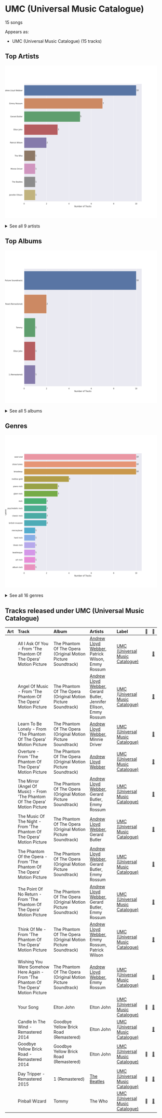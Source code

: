 # UMC (Universal Music Catalogue)

15 songs

Appears as:
- UMC (Universal Music Catalogue) (15 tracks)

## Top Artists

![Bar chart of top 9 artists](../images/labels/umc__universal_music_catalogue_/artists.png)


<details>
<summary>See all 9 artists</summary>

|   Number of Tracks | Art                                                                                              | Artist                                                   | 🔗                                                           |
|-------------------:|:-------------------------------------------------------------------------------------------------|:---------------------------------------------------------|:------------------------------------------------------------|
|                 10 | <img src="https://i.scdn.co/image/ab6761610000e5eb5a6fd8ebc62d68a372d51516" alt="" width="50" /> | [Andrew Lloyd Webber](../artists/andrew_lloyd_webber.md) | [🔗](https://open.spotify.com/artist/4aP1lp10BRYZO658B2NwkG) |
|                  7 | <img src="https://i.scdn.co/image/57eaffbd4a9f606a5848ab974cacfa5ba4ca4b59" alt="" width="50" /> | Emmy Rossum                                              | [🔗](https://open.spotify.com/artist/6JcDqt1rBKIWfnoPjXFYqc) |
|                  5 | <img src="https://i.scdn.co/image/ab67616d0000b27309f636a08b6f3c5c6368a58c" alt="" width="50" /> | Gerard Butler                                            | [🔗](https://open.spotify.com/artist/7H25O93TTUoaZ0ZaFk318U) |
|                  3 | <img src="https://i.scdn.co/image/ab6761610000e5eb0a7388b95df960b5c0da8970" alt="" width="50" /> | Elton John                                               | [🔗](https://open.spotify.com/artist/3PhoLpVuITZKcymswpck5b) |
|                  2 | <img src="nan" alt="" width="50" />                                                              | Patrick Wilson                                           | [🔗](https://open.spotify.com/artist/0z5nxdz5osD8FsmaUDmfC0) |
|                  1 | <img src="https://i.scdn.co/image/9cd709cabb4a614b4f1dd9ec256a5f30e21f0150" alt="" width="50" /> | The Who                                                  | [🔗](https://open.spotify.com/artist/67ea9eGLXYMsO2eYQRui3w) |
|                  1 | <img src="https://i.scdn.co/image/7c02f971ca773681ca664c0e3b18f0266db9f20e" alt="" width="50" /> | Minnie Driver                                            | [🔗](https://open.spotify.com/artist/5rNwd5kb1cxVBCQKnDO4b8) |
|                  1 | <img src="https://i.scdn.co/image/ab6761610000e5ebe9348cc01ff5d55971b22433" alt="" width="50" /> | [The Beatles](../artists/the_beatles.md)                 | [🔗](https://open.spotify.com/artist/3WrFJ7ztbogyGnTHbHJFl2) |
|                  1 | <img src="https://i.scdn.co/image/ab67616d0000b273d5357dc1699d3f51fd2a1ab3" alt="" width="50" /> | Jennifer Ellison                                         | [🔗](https://open.spotify.com/artist/3FAYTkACAc9Ir1snu0ZzSy) |

</details>


## Top Albums

![Bar chart of top 5 albums](../images/labels/umc__universal_music_catalogue_/albums.png)


<details>
<summary>See all 5 albums</summary>

|   Number of Tracks | Art                                                                                              | Album                                                         | 🔗                                                          |
|-------------------:|:-------------------------------------------------------------------------------------------------|:--------------------------------------------------------------|:-----------------------------------------------------------|
|                 10 | <img src="https://i.scdn.co/image/ab67616d0000b2732f8d9427fea9dd36a4fb4f1b" alt="" width="50" /> | The Phantom Of The Opera (Original Motion Picture Soundtrack) | [🔗](https://open.spotify.com/album/1zwEN9cLtWg39zFJnj8brt) |
|                  2 | <img src="https://i.scdn.co/image/ab67616d0000b273f72f1e38e9bd48f18a17ed9b" alt="" width="50" /> | Goodbye Yellow Brick Road (Remastered)                        | [🔗](https://open.spotify.com/album/5WupqgR68HfuHt3BMJtgun) |
|                  1 | <img src="https://i.scdn.co/image/ab67616d0000b27374ecb94bc3e5d851a39a0334" alt="" width="50" /> | Tommy                                                         | [🔗](https://open.spotify.com/album/5cT7ee1sy2oEbFalP4asS4) |
|                  1 | <img src="https://i.scdn.co/image/ab67616d0000b2734b292ed7c7360a04d3d6b74a" alt="" width="50" /> | Elton John                                                    | [🔗](https://open.spotify.com/album/69P9Ro0W286yLFgYwrGVN0) |
|                  1 | <img src="https://i.scdn.co/image/ab67616d0000b273582d56ce20fe0146ffa0e5cf" alt="" width="50" /> | 1 (Remastered)                                                | [🔗](https://open.spotify.com/album/7vEJAtP3KgKSpOHVgwm3Eh) |

</details>


## Genres

![Bar chart of top 16 genres](../images/labels/umc__universal_music_catalogue_/genres.png)


<details>
<summary>See all 16 genres</summary>

|   Number of Tracks | Genre                                     |
|-------------------:|:------------------------------------------|
|                 10 | west end                                  |
|                 10 | [show tunes](../genres/show_tunes.md)     |
|                 10 | [broadway](../genres/broadway.md)         |
|                  4 | [mellow gold](../genres/mellow_gold.md)   |
|                  3 | piano rock                                |
|                  3 | glam rock                                 |
|                  2 | [rock](../genres/rock.md)                 |
|                  2 | psychedelic rock                          |
|                  2 | [classic rock](../genres/classic_rock.md) |
|                  2 | british invasion                          |
|                  1 | merseybeat                                |
|                  1 | hard rock                                 |
|                  1 | blues rock                                |
|                  1 | beatlesque                                |
|                  1 | art rock                                  |
|                  1 | album rock                                |

</details>


## Tracks released under UMC (Universal Music Catalogue)

| Art                                                                                              | Track                                                                                | Album                                                         | Artists                                                                                                | Label                                                                 | 💚   | 🔗                                                          |
|:-------------------------------------------------------------------------------------------------|:-------------------------------------------------------------------------------------|:--------------------------------------------------------------|:-------------------------------------------------------------------------------------------------------|:----------------------------------------------------------------------|:----|:-----------------------------------------------------------|
| <img src="https://i.scdn.co/image/ab67616d0000b2732f8d9427fea9dd36a4fb4f1b" alt="" width="50" /> | All I Ask Of You - From 'The Phantom Of The Opera' Motion Picture                    | The Phantom Of The Opera (Original Motion Picture Soundtrack) | [Andrew Lloyd Webber](../artists/andrew_lloyd_webber.md), Patrick Wilson, Emmy Rossum                  | [UMC (Universal Music Catalogue)](umc__universal_music_catalogue_.md) |     | [🔗](https://open.spotify.com/track/5klrh466oGToybceGHPGAX) |
| <img src="https://i.scdn.co/image/ab67616d0000b2732f8d9427fea9dd36a4fb4f1b" alt="" width="50" /> | Angel Of Music - From 'The Phantom Of The Opera' Motion Picture                      | The Phantom Of The Opera (Original Motion Picture Soundtrack) | [Andrew Lloyd Webber](../artists/andrew_lloyd_webber.md), Gerard Butler, Jennifer Ellison, Emmy Rossum | [UMC (Universal Music Catalogue)](umc__universal_music_catalogue_.md) |     | [🔗](https://open.spotify.com/track/5o0xOQhYxr3KqYn4cRE6Ed) |
| <img src="https://i.scdn.co/image/ab67616d0000b2732f8d9427fea9dd36a4fb4f1b" alt="" width="50" /> | Learn To Be Lonely - From 'The Phantom Of The Opera' Motion Picture                  | The Phantom Of The Opera (Original Motion Picture Soundtrack) | [Andrew Lloyd Webber](../artists/andrew_lloyd_webber.md), Minnie Driver                                | [UMC (Universal Music Catalogue)](umc__universal_music_catalogue_.md) |     | [🔗](https://open.spotify.com/track/3LpvO6PZRuQ0OeFL1LQwtB) |
| <img src="https://i.scdn.co/image/ab67616d0000b2732f8d9427fea9dd36a4fb4f1b" alt="" width="50" /> | Overture - From 'The Phantom Of The Opera' Motion Picture                            | The Phantom Of The Opera (Original Motion Picture Soundtrack) | [Andrew Lloyd Webber](../artists/andrew_lloyd_webber.md)                                               | [UMC (Universal Music Catalogue)](umc__universal_music_catalogue_.md) |     | [🔗](https://open.spotify.com/track/7o3DV1szMH5Fd38f1QwgPO) |
| <img src="https://i.scdn.co/image/ab67616d0000b2732f8d9427fea9dd36a4fb4f1b" alt="" width="50" /> | The Mirror (Angel Of Music) - From 'The Phantom Of The Opera' Motion Picture         | The Phantom Of The Opera (Original Motion Picture Soundtrack) | [Andrew Lloyd Webber](../artists/andrew_lloyd_webber.md), Gerard Butler, Emmy Rossum                   | [UMC (Universal Music Catalogue)](umc__universal_music_catalogue_.md) |     | [🔗](https://open.spotify.com/track/5PRz8hvi9y6S36WIreol1U) |
| <img src="https://i.scdn.co/image/ab67616d0000b2732f8d9427fea9dd36a4fb4f1b" alt="" width="50" /> | The Music Of The Night - From 'The Phantom Of The Opera' Motion Picture              | The Phantom Of The Opera (Original Motion Picture Soundtrack) | [Andrew Lloyd Webber](../artists/andrew_lloyd_webber.md), Gerard Butler                                | [UMC (Universal Music Catalogue)](umc__universal_music_catalogue_.md) |     | [🔗](https://open.spotify.com/track/5byUll2f3Zgnli3wJPoKRL) |
| <img src="https://i.scdn.co/image/ab67616d0000b2732f8d9427fea9dd36a4fb4f1b" alt="" width="50" /> | The Phantom Of the Opera - From 'The Phantom Of The Opera' Motion Picture            | The Phantom Of The Opera (Original Motion Picture Soundtrack) | [Andrew Lloyd Webber](../artists/andrew_lloyd_webber.md), Gerard Butler, Emmy Rossum                   | [UMC (Universal Music Catalogue)](umc__universal_music_catalogue_.md) |     | [🔗](https://open.spotify.com/track/4EaBMhUIOfnFEbIgqCfKbi) |
| <img src="https://i.scdn.co/image/ab67616d0000b2732f8d9427fea9dd36a4fb4f1b" alt="" width="50" /> | The Point Of No Return - From 'The Phantom Of The Opera' Motion Picture              | The Phantom Of The Opera (Original Motion Picture Soundtrack) | [Andrew Lloyd Webber](../artists/andrew_lloyd_webber.md), Gerard Butler, Emmy Rossum                   | [UMC (Universal Music Catalogue)](umc__universal_music_catalogue_.md) |     | [🔗](https://open.spotify.com/track/1eFXVUWd8Dc8bTfbKzTntz) |
| <img src="https://i.scdn.co/image/ab67616d0000b2732f8d9427fea9dd36a4fb4f1b" alt="" width="50" /> | Think Of Me - From 'The Phantom Of The Opera' Motion Picture                         | The Phantom Of The Opera (Original Motion Picture Soundtrack) | [Andrew Lloyd Webber](../artists/andrew_lloyd_webber.md), Emmy Rossum, Patrick Wilson                  | [UMC (Universal Music Catalogue)](umc__universal_music_catalogue_.md) |     | [🔗](https://open.spotify.com/track/6eJ0qhctR7doDBkS9SL9cy) |
| <img src="https://i.scdn.co/image/ab67616d0000b2732f8d9427fea9dd36a4fb4f1b" alt="" width="50" /> | Wishing You Were Somehow Here Again - From 'The Phantom Of The Opera' Motion Picture | The Phantom Of The Opera (Original Motion Picture Soundtrack) | [Andrew Lloyd Webber](../artists/andrew_lloyd_webber.md), Emmy Rossum                                  | [UMC (Universal Music Catalogue)](umc__universal_music_catalogue_.md) |     | [🔗](https://open.spotify.com/track/6axlN6wdRRrzElmyPXuGIC) |
| <img src="https://i.scdn.co/image/ab67616d0000b2734b292ed7c7360a04d3d6b74a" alt="" width="50" /> | Your Song                                                                            | Elton John                                                    | Elton John                                                                                             | [UMC (Universal Music Catalogue)](umc__universal_music_catalogue_.md) | 💚   | [🔗](https://open.spotify.com/track/38zsOOcu31XbbYj9BIPUF1) |
| <img src="https://i.scdn.co/image/ab67616d0000b273f72f1e38e9bd48f18a17ed9b" alt="" width="50" /> | Candle In The Wind - Remastered 2014                                                 | Goodbye Yellow Brick Road (Remastered)                        | Elton John                                                                                             | [UMC (Universal Music Catalogue)](umc__universal_music_catalogue_.md) |     | [🔗](https://open.spotify.com/track/1L9fzw2pXprOqtemTwtxXF) |
| <img src="https://i.scdn.co/image/ab67616d0000b273f72f1e38e9bd48f18a17ed9b" alt="" width="50" /> | Goodbye Yellow Brick Road - Remastered 2014                                          | Goodbye Yellow Brick Road (Remastered)                        | Elton John                                                                                             | [UMC (Universal Music Catalogue)](umc__universal_music_catalogue_.md) | 💚   | [🔗](https://open.spotify.com/track/4IRHwIZHzlHT1FQpRa5RdE) |
| <img src="https://i.scdn.co/image/ab67616d0000b273582d56ce20fe0146ffa0e5cf" alt="" width="50" /> | Day Tripper - Remastered 2015                                                        | 1 (Remastered)                                                | [The Beatles](../artists/the_beatles.md)                                                               | [UMC (Universal Music Catalogue)](umc__universal_music_catalogue_.md) | 💚   | [🔗](https://open.spotify.com/track/29b2b96jozyD9GPCkOrVLs) |
| <img src="https://i.scdn.co/image/ab67616d0000b27374ecb94bc3e5d851a39a0334" alt="" width="50" /> | Pinball Wizard                                                                       | Tommy                                                         | The Who                                                                                                | [UMC (Universal Music Catalogue)](umc__universal_music_catalogue_.md) | 💚   | [🔗](https://open.spotify.com/track/6LbbHFEajG9e4m0G3L47c4) |
